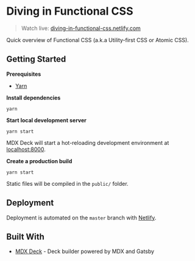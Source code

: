 # Diving in Functional CSS

> Watch live: [diving-in-functional-css.netlify.com](https://diving-in-functional-css.netlify.com)

Quick overview of Functional CSS (a.k.a Utility-first CSS or Atomic CSS).

## Getting Started

**Prerequisites**

- [Yarn](https://yarnpkg.com/)

**Install dependencies**

```shell
yarn
```

**Start local development server**

```shell
yarn start
```

MDX Deck will start a hot-reloading development environment at [localhost:8000](http://localhost:8000).

**Create a production build**

```shell
yarn start
```

Static files will be compiled in the `public/` folder.

## Deployment

Deployment is automated on the `master` branch with [Netlify](https://www.netlify.com/).

## Built With

- [MDX Deck](https://github.com/jxnblk/mdx-deck) - Deck builder powered by MDX and Gatsby
